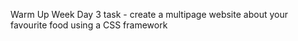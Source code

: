 Warm Up Week Day 3 task - create a multipage website about your favourite food using a CSS framework
